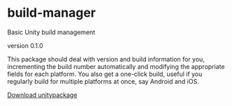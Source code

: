 # build-manager

Basic Unity build management

version 0.1.0

This package should deal with version and build information for you, incrementing the build number automatically and modifying the appropriate fields for each platform.
You also get a one-click build, useful if you regularly build for multiple platforms at once, say Android and iOS.

[Download unitypackage](https://github.com/chiarpavel/build-manager/raw/master/build-manager.unitypackage)